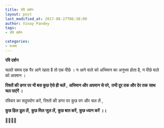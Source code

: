 ```yaml
---
title: रवि दर्शन
layout: post
last_modified_at: 2017-08-27T06:38:00
author: Vinay Pandey
tags:
- रवि दर्शन

categories:
- मध्यम
---
```

**रवि दर्शन**

चलते समय एक पैर आगे रहता है तो एक पीछे ।
न आगे वाले को अभिमान का अनुभव होता है, न पीछे वाले को अपमान ।

**रिश्तों की डगर पर भी बस कुछ ऐसे ही चलें ,**
**अभिमान और अपमान से परे,**
**तभी दूर तक और देर तक** 
**साथ चल पाएंगें ।**

रविवार का सदुपयोग करें, 
रिश्तों की डगर पर कुछ पग और चल लें ,

**कुछ हिल डुल लें,**
**कुछ मिल जुल लें,**
**कुछ बात करें,**
**कुछ ध्यान करें ।।**

🙏🌷🌷🙏


